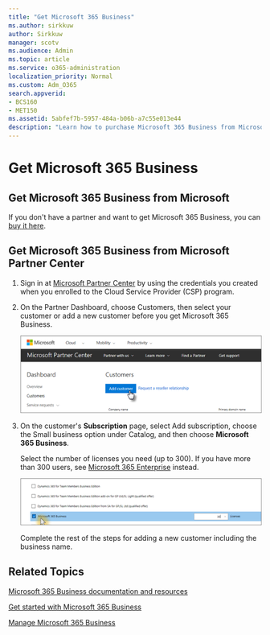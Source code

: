 ```yaml
---
title: "Get Microsoft 365 Business"
ms.author: sirkkuw
author: Sirkkuw
manager: scotv
ms.audience: Admin
ms.topic: article
ms.service: o365-administration
localization_priority: Normal
ms.custom: Adm_O365
search.appverid:
- BCS160
- MET150
ms.assetid: 5abfef7b-5957-484a-b06b-a7c55e013e44
description: "Learn how to purchase Microsoft 365 Business from Microsoft Partner Center."
---
```


# Get Microsoft 365 Business

## Get Microsoft 365 Business from Microsoft

If you don't have a partner and want to get Microsoft 365 Business, you can [buy it here](https://www.microsoft.com/en-US/microsoft-365/business).
  
## Get Microsoft 365 Business from Microsoft Partner Center

1. Sign in at [Microsoft Partner Center](https://go.microsoft.com/fwlink/p/?linkid=849910) by using the credentials you created when you enrolled to the Cloud Service Provider (CSP) program. 
    
2. On the Partner Dashboard, choose Customers, then select your customer or add a new customer before you get Microsoft 365 Business.
    
    ![In the Microsoft Partner center, add a new customer.](media/ec807d07-bbd2-411f-8fe1-c644cf9a3882.png)
  
3. On the customer's **Subscription** page, select Add subscription, choose the Small business option under Catalog, and then choose **Microsoft 365 Business**.
    
    Select the number of licenses you need (up to 300). If you have more than 300 users, see [Microsoft 365 Enterprise](https://go.microsoft.com/fwlink/p/?linkid=862316) instead. 
    
    ![On the New subscription page choose small business.](media/52d99e89-2175-4974-84bb-dd626048541b.png)
  
    Complete the rest of the steps for adding a new customer including the business name.
    
## Related Topics

[Microsoft 365 Business documentation and resources](https://go.microsoft.com/fwlink/p/?linkid=853701)
  
[Get started with Microsoft 365 Business](microsoft-365-business-0.md)
  
[Manage Microsoft 365 Business](manage.md)
  

